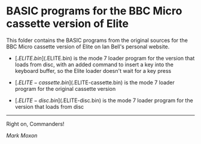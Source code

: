 # BASIC programs for the BBC Micro cassette version of Elite

This folder contains the BASIC programs from the original sources for the BBC Micro cassette version of Elite on Ian Bell's personal website.

* [$.ELITE.bin]($.ELITE.bin) is the mode 7 loader program for the version that loads from disc, with an added command to insert a key into the keyboard buffer, so the Elite loader doesn't wait for a key press

* [$.ELITE-cassette.bin]($.ELITE-cassette.bin) is the mode 7 loader program for the original cassette version

* [$.ELITE-disc.bin]($.ELITE-disc.bin) is the mode 7 loader program for the version that loads from disc

---

Right on, Commanders!

_Mark Moxon_